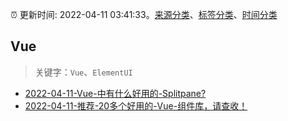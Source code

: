 :alarm_clock: 更新时间: 2022-04-11 03:41:33。[来源分类](../README.md)、[标签分类](../TAGS.md)、[时间分类](../TIMELINE.md)

## Vue


> 关键字：`Vue`、`ElementUI`



- [2022-04-11-Vue-中有什么好用的-Splitpane?](https://www.v2ex.com/t/846219) 
- [2022-04-11-推荐-20多个好用的-Vue-组件库，请查收！](https://toutiao.io/k/sskayyw) 